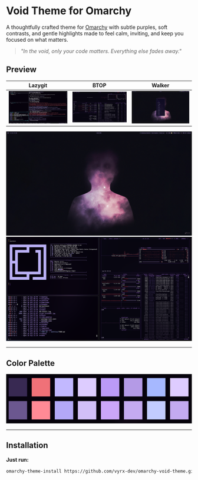 # Void Theme for Omarchy

A thoughtfully crafted theme for [Omarchy](https://omarchy.org)
with subtle purples, soft contrasts, and gentle highlights  made to feel calm, inviting, and keep you focused on what matters.

> *"In the void, only your code matters. Everything else fades away."*
>
## Preview

| Lazygit |  BTOP   | Walker     |
|:---:|:---:|:---:|
| ![Lazygit](assets/lazygit.png) | ![Btop](assets/btop.png) | ![Walker](assets/walker.png) |

![Omarchy homescreen setup](./assets/homescreen.png)
![Omarchy btop](./assets/setup-1.png)

---

## Color Palette

![Void Color Palette](./assets/pallete.png)

---

## Installation

**Just run:**

```bash
omarchy-theme-install https://github.com/vyrx-dev/omarchy-void-theme.git
```
